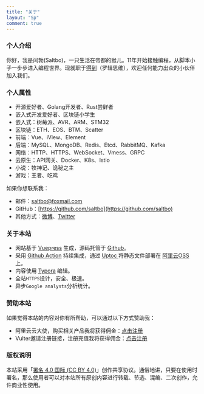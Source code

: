 ```yaml
---
title: "关于"
layout: "Sp"
comment: true
---
```


### 个人介绍
你好，我是闫勃(Saltbo)，一只生活在帝都的猴儿。11年开始接触编程，从脚本小子一步步进入编程世界。现就职于[得到](https://www.igetget.com)（罗辑思维），欢迎任何能力出众的小伙伴加入我们。


### 个人属性
- 开源爱好者、Golang开发者、Rust尝鲜者
- 嵌入式开发爱好者、区块链小学生
- 嵌入式：树莓派、AVR、ARM、STM32
- 区块链：ETH、EOS、BTM、Scatter
- 前端：Vue、iView、Element
- 后端：MySQL、MongoDB、Redis、Etcd、RabbitMQ、Kafka
- 网络：HTTP、HTTPS、WebSocket、Vmess、GRPC
- 云原生：API网关、Docker、K8s、Istio
- 小说：牧神记、诡秘之主
- 游戏：王者、吃鸡

如果你想联系我：

- 邮件：saltbo@foxmail.com
- GitHub：[https://github.com/saltbo](https://github.com/saltbo)
- 其他方式：[微博](https://weibo.com/bigbo1225)、[Twitter](https://twitter.com/saltboc)


### 关于本站

- 网站基于 [Vuepress](https://vuepress.vuejs.org/) 生成，源码托管于 [Github](https://github.com/saltbo/blog)。
- 采用 [Github Action](https://github.com/saltbo/blog/actions) 持续集成，通过 [Uptoc ](https://github.com/saltbo/uptoc)将静态文件部署在 [阿里云OSS ](https://www.aliyun.com/product/oss)上。
- 内容使用 [Typora](https://www.typora.io/) 编辑。
- 全站`HTTPS`设计，安全、极速。
- 异步`Google analysts`分析统计。


### 赞助本站

如果觉得本站的内容对你有所帮助，可以通过以下方式赞助我：

- 阿里云云大使，购买相关产品我将获得佣金：[点击注册](https://promotion.aliyun.com/ntms/yunparter/invite.html?userCode=bs8qa9fz)
- Vulter邀请注册链接，注册充值我将获得佣金：[点击注册](https://www.vultr.com/?ref=6887367)


### 版权说明

本站采用「[署名 4.0 国际 (CC BY 4.0)](http://creativecommons.org/licenses/by/4.0/deed.zh)」创作共享协议。通俗地讲，只要在使用时署名，那么使用者可以对本站所有原创内容进行转载、节选、混编、二次创作，允许商业性使用。


